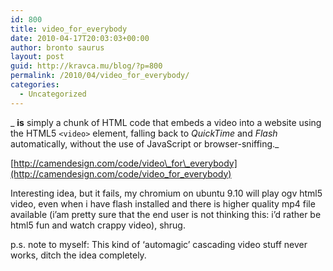 ```yaml
---
id: 800
title: video_for_everybody
date: 2010-04-17T20:03:03+00:00
author: bronto saurus
layout: post
guid: http://kravca.mu/blog/?p=800
permalink: /2010/04/video_for_everybody/
categories:
  - Uncategorized
---
```

_ **is** simply a chunk of <abbr>HTML</abbr> code that embeds a video into a website using the <abbr>HTML5</abbr> `<video>` element, falling back to <cite>QuickTime</cite> and <cite>Flash</cite> automatically, without the use of JavaScript or browser-sniffing._

[http://camendesign.com/code/video\_for\_everybody](http://camendesign.com/code/video_for_everybody)

Interesting idea, but it fails, my chromium on ubuntu 9.10 will play ogv html5 video, even when i have flash installed and there is higher quality mp4 file available (i&#8217;am pretty sure that the end user is not thinking this: i&#8217;d rather be html5 fun and watch crappy video), shrug.

p.s. note to myself: This kind of &#8216;automagic&#8217; cascading video stuff never works, ditch the idea completely.